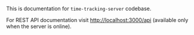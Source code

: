 
This is documentation for `time-tracking-server` codebase.

For REST API documentation visit [http://localhost:3000/api](http://localhost:3000/api) (available only when the server is online).
